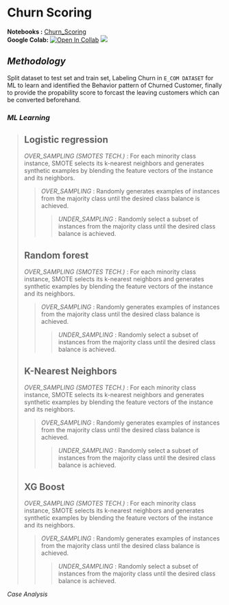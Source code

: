 # Churn Scoring

**Notebooks :** [Churn_Scoring](https://github.com/ZeroGravigra/MADT8101-Customer-Analytics/blob/c5b8ec09920fe8200742c9bba15cb068392cdf48/Homework%203%20Customer%20Churn%20Scoring/Raw%20Data/Churn_Scoring.ipynb)  
**Google Colab:** [![Open In Collab](https://colab.research.google.com/assets/colab-badge.svg)]() [![](https://img.shields.io/badge/-Python-green)](#) 

## _Methodology_
Split dataset to test set and train set, Labeling Churn in `E_COM DATASET` for ML to learn and identified the Behavior pattern of Churned Customer, finally to provide the propability score to forcast the leaving customers which can be converted beforehand.
### _ML Learning_
> ## **Logistic regression**
> 
>_OVER_SAMPLING (SMOTES TECH.)_ : For each minority class instance, SMOTE selects its k-nearest neighbors and generates synthetic examples by blending the feature vectors of the instance and its neighbors.
>>_OVER_SAMPLING_ : Randomly generates examples of instances from the majority class until the desired class balance is achieved.
>>>_UNDER_SAMPLING_ : Randomly select a subset of instances from the majority class until the desired class balance is achieved.
>
> ## **Random forest**
> 
>_OVER_SAMPLING (SMOTES TECH.)_ : For each minority class instance, SMOTE selects its k-nearest neighbors and generates synthetic examples by blending the feature vectors of the instance and its neighbors.
>>_OVER_SAMPLING_ : Randomly generates examples of instances from the majority class until the desired class balance is achieved.
>>>_UNDER_SAMPLING_ : Randomly select a subset of instances from the majority class until the desired class balance is achieved.
>
> ## **K-Nearest Neighbors**
> 
>_OVER_SAMPLING (SMOTES TECH.)_ : For each minority class instance, SMOTE selects its k-nearest neighbors and generates synthetic examples by blending the feature vectors of the instance and its neighbors.
>>_OVER_SAMPLING_ : Randomly generates examples of instances from the majority class until the desired class balance is achieved.
>>>_UNDER_SAMPLING_ : Randomly select a subset of instances from the majority class until the desired class balance is achieved.
>
> ## **XG Boost**
> 
>_OVER_SAMPLING (SMOTES TECH.)_ : For each minority class instance, SMOTE selects its k-nearest neighbors and generates synthetic examples by blending the feature vectors of the instance and its neighbors.
>>_OVER_SAMPLING_ : Randomly generates examples of instances from the majority class until the desired class balance is achieved.
>>>_UNDER_SAMPLING_ : Randomly select a subset of instances from the majority class until the desired class balance is achieved.
>
_Case Analysis_

